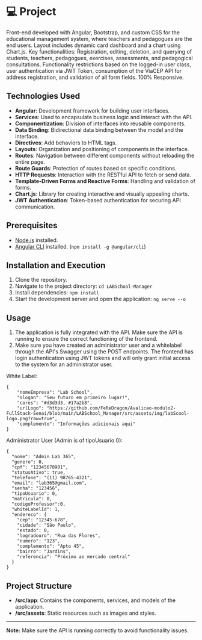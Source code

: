 # 💻 Project

Front-end developed with Angular, Bootstrap, and custom CSS for the educational management system, where teachers and pedagogues are the end users. Layout includes dynamic card dashboard and a chart using Chart.js. Key functionalities: Registration, editing, deletion, and querying of students, teachers, pedagogues, exercises, assessments, and pedagogical consultations. Functionality restrictions based on the logged-in user class, user authentication via JWT Token, consumption of the ViaCEP API for address registration, and validation of all form fields. 100% Responsive.

## Technologies Used

- **Angular**: Development framework for building user interfaces.
- **Services**: Used to encapsulate business logic and interact with the API.
- **Componentization**: Division of interfaces into reusable components.
- **Data Binding**: Bidirectional data binding between the model and the interface.
- **Directives**: Add behaviors to HTML tags.
- **Layouts**: Organization and positioning of components in the interface.
- **Routes**: Navigation between different components without reloading the entire page.
- **Route Guards**: Protection of routes based on specific conditions.
- **HTTP Requests**: Interaction with the RESTful API to fetch or send data.
- **Template-Driven Forms and Reactive Forms**: Handling and validation of forms.
- **Chart.js**: Library for creating interactive and visually appealing charts.
- **JWT Authentication**: Token-based authentication for securing API communication.

## Prerequisites

- [Node.js](https://nodejs.org/en/download/) installed.
- [Angular CLI](https://angular.io/cli) installed. (`npm install -g @angular/cli`)

## Installation and Execution

1. Clone the repository.
2. Navigate to the project directory: `cd LABSchool-Manager`
3. Install dependencies: `npm install`
4. Start the development server and open the application: `ng serve --o`

## Usage

1. The application is fully integrated with the API. Make sure the API is running to ensure the correct functioning of the frontend.
2. Make sure you have created an administrator user and a whitelabel through the API's Swagger using the POST endpoints. The frontend has login authentication using JWT tokens and will only grant initial access to the system for an administrator user. 

White Label:
```
{
    "nomeEmpresa": "Lab School",
    "slogan": "Seu futuro em primeiro lugar!",
    "cores": "#d3d3d3, #17a2b8",
    "urlLogo": "https://github.com/FeReDragon/Avalicao-modulo2-FullStack-Senai/blob/main/LABSchool_Manager/src/assets/img/labScool-logo.png?raw=true",
    "complemento": "Informações adicionais aqui"
}
```

Administrator User (Admin is of tipoUsuario 0):
```
{
  "nome": "Admin Lab 365",
  "genero": 0,
  "cpf": "12345678901",
  "statusAtivo": true,
  "telefone": "(11) 98765-4321",
  "email": "lab365@gmail.com",
  "senha": "123456",
  "tipoUsuario": 0,
  "matricula": 0,
  "codigoProfessor":0,
  "whiteLabelId": 1,
  "endereco": {
    "cep": "12345-678",
    "cidade": "São Paulo",
    "estado": 0,
    "logradouro": "Rua das Flores",
    "numero": "123",
    "complemento": "Apto 45",
    "bairro": "Jardins",
    "referencia": "Próximo ao mercado central"
  }
}
````

## Project Structure

- **/src/app**: Contains the components, services, and models of the application.
- **/src/assets**: Static resources such as images and styles.

---

**Note:** Make sure the API is running correctly to avoid functionality issues.


